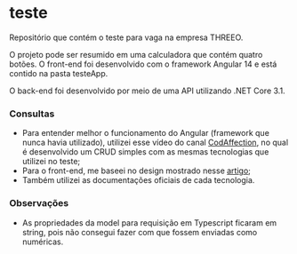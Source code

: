 # teste
Repositório que contém o teste para vaga na empresa THREEO.

O projeto pode ser resumido em uma calculadora que contém quatro botões. O front-end foi desenvolvido com o framework Angular 14 e está contido na pasta testeApp.

O back-end foi desenvolvido por meio de uma API utilizando .NET Core 3.1.

### Consultas

- Para entender melhor o funcionamento do Angular (framework que nunca havia utilizado), utilizei esse vídeo do canal 
[CodAffection](https://www.youtube.com/watch?v=2FGTJX1sWZk&list=PL0wO-_MttawPPzqVn-fbWhgpYLHJXp2iR&index=5), no qual é desenvolvido um CRUD simples com as 
mesmas tecnologias que utilizei no teste;
- Para o front-end, me baseei no design mostrado nesse [artigo](https://programadoresdepre.com.br/como-criar-uma-calculadora-com-html-css-e-javascript/);
- Também utilizei as documentações oficiais de cada tecnologia.

### Observações

- As propriedades da model para requisição em Typescript ficaram em string, pois não consegui fazer com que fossem enviadas como numéricas.
